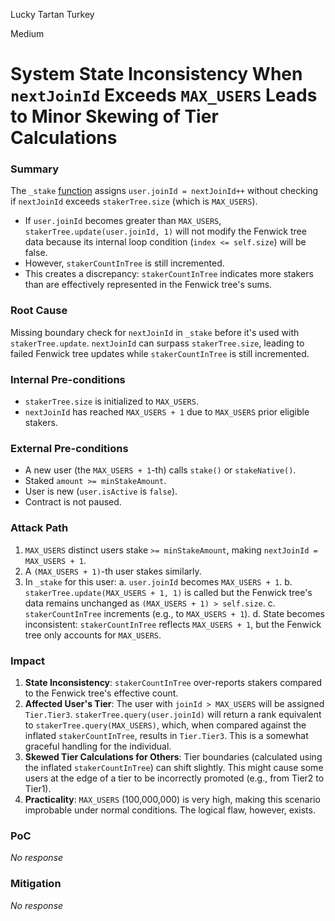 Lucky Tartan Turkey

Medium

# System State Inconsistency When `nextJoinId` Exceeds `MAX_USERS` Leads to Minor Skewing of Tier Calculations

### Summary

The `_stake` [function](https://github.com/sherlock-audit/2025-05-layeredge/blob/main/edgen-staking/src/stake/LayerEdgeStaking.sol#L674) assigns `user.joinId = nextJoinId++` without checking if `nextJoinId` exceeds `stakerTree.size` (which is `MAX_USERS`).
-   If `user.joinId` becomes greater than `MAX_USERS`, `stakerTree.update(user.joinId, 1)` will not modify the Fenwick tree data because its internal loop condition (`index <= self.size`) will be false.
-   However, `stakerCountInTree` is still incremented.
-   This creates a discrepancy: `stakerCountInTree` indicates more stakers than are effectively represented in the Fenwick tree's sums.

### Root Cause

Missing boundary check for `nextJoinId` in `_stake` before it's used with `stakerTree.update`. `nextJoinId` can surpass `stakerTree.size`, leading to failed Fenwick tree updates while `stakerCountInTree` is still incremented.

### Internal Pre-conditions

*   `stakerTree.size` is initialized to `MAX_USERS`.
*   `nextJoinId` has reached `MAX_USERS + 1` due to `MAX_USERS` prior eligible stakers.

### External Pre-conditions

*   A new user (the `MAX_USERS + 1`-th) calls `stake()` or `stakeNative()`.
*   Staked `amount >= minStakeAmount`.
*   User is new (`user.isActive` is `false`).
*   Contract is not paused.

### Attack Path

1.  `MAX_USERS` distinct users stake `>= minStakeAmount`, making `nextJoinId = MAX_USERS + 1`.
2.  A `(MAX_USERS + 1)`-th user stakes similarly.
3.  In `_stake` for this user:
    a.  `user.joinId` becomes `MAX_USERS + 1`.
    b.  `stakerTree.update(MAX_USERS + 1, 1)` is called but the Fenwick tree's data remains unchanged as `(MAX_USERS + 1) > self.size`.
    c.  `stakerCountInTree` increments (e.g., to `MAX_USERS + 1`).
    d.  State becomes inconsistent: `stakerCountInTree` reflects `MAX_USERS + 1`, but the Fenwick tree only accounts for `MAX_USERS`.

### Impact

1.  **State Inconsistency**: `stakerCountInTree` over-reports stakers compared to the Fenwick tree's effective count.
2.  **Affected User's Tier**: The user with `joinId > MAX_USERS` will be assigned `Tier.Tier3`. `stakerTree.query(user.joinId)` will return a rank equivalent to `stakerTree.query(MAX_USERS)`, which, when compared against the inflated `stakerCountInTree`, results in `Tier.Tier3`. This is a somewhat graceful handling for the individual.
3.  **Skewed Tier Calculations for Others**: Tier boundaries (calculated using the inflated `stakerCountInTree`) can shift slightly. This might cause some users at the edge of a tier to be incorrectly promoted (e.g., from Tier2 to Tier1).
4.  **Practicality**: `MAX_USERS` (100,000,000) is very high, making this scenario improbable under normal conditions. The logical flaw, however, exists.

### PoC

_No response_

### Mitigation

_No response_